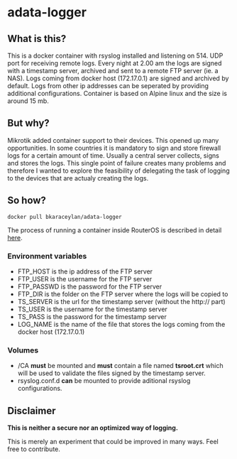 # adata-logger

## What is this?

This is a docker container with rsyslog installed and listening on 514. UDP port for receiving remote logs. Every night at 2.00 am the logs are signed with a timestamp server, archived and sent to a remote FTP server (ie. a NAS). Logs coming from docker host (172.17.0.1) are signed and archived by default. Logs from other ip addresses can be seperated by providing additional configurations. Container is based on Alpine linux and the size is around 15 mb.

## But why?

Mikrotik added container support to their devices. This opened up many opportunities. In some countries it is mandatory to sign and store firewall logs for a certain amount of time. Usually a central server collects, signs and stores the logs. This single point of failure creates many problems and therefore I wanted to explore the feasibility of delegating the task of logging to the devices that are actualy creating the logs.

## So how?

    docker pull bkaraceylan/adata-logger

The process of running a container inside RouterOS is described in detail [here](https://help.mikrotik.com/docs/display/ROS/Container).

### Environment variables

- FTP_HOST is the ip address of the FTP server
- FTP_USER is the username for the FTP server
- FTP_PASSWD is the password for the FTP server
- FTP_DIR is the folder on the FTP server where the logs will be copied to
- TS_SERVER is the url for the timestamp server (without the http:// part)
- TS_USER is the username for the timestamp server
- TS_PASS is the password for the timestamp server
- LOG_NAME is the name of the file that stores the logs coming from the docker host (172.17.0.1)

### Volumes

- /CA **must** be mounted and **must** contain a file named **tsroot.crt** which will be used to validate the files signed by the timestamp server.
- rsyslog.conf.d **can** be mounted to provide aditional rsyslog configurations.

## Disclaimer

**This is neither a secure nor an optimized way of logging.**

This is merely an experiment that could be improved in many ways. Feel free to contribute.

